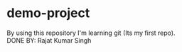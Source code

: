 # demo-project
By using this repository I'm learning git (Its my first repo).<br>
DONE BY: Rajat Kumar Singh
